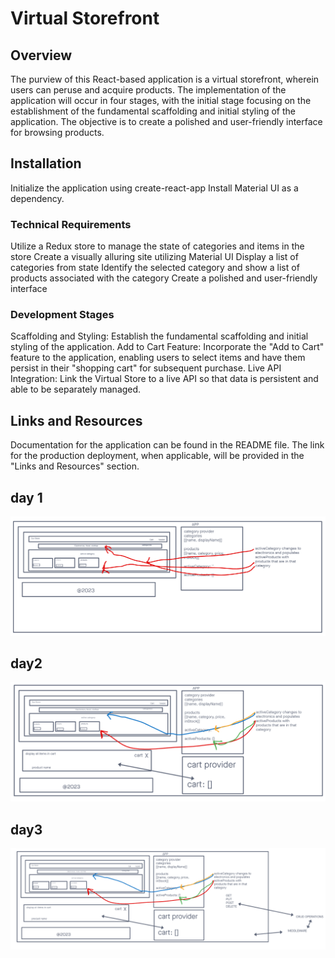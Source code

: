 # Virtual Storefront

## Overview

The purview of this React-based application is a virtual storefront, wherein users can peruse and acquire products. The implementation of the application will occur in four stages, with the initial stage focusing on the establishment of the fundamental scaffolding and initial styling of the application. The objective is to create a polished and user-friendly interface for browsing products.

## Installation

Initialize the application using create-react-app
Install Material UI as a dependency.

### Technical Requirements

Utilize a Redux store to manage the state of categories and items in the store
Create a visually alluring site utilizing Material UI
Display a list of categories from state
Identify the selected category and show a list of products associated with the category
Create a polished and user-friendly interface

### Development Stages

Scaffolding and Styling: Establish the fundamental scaffolding and initial styling of the application.
Add to Cart Feature: Incorporate the "Add to Cart" feature to the application, enabling users to select items and have them persist in their "shopping cart" for subsequent purchase.
Live API Integration: Link the Virtual Store to a live API so that data is persistent and able to be separately managed.

## Links and Resources

Documentation for the application can be found in the README file.
The link for the production deployment, when applicable, will be provided in the "Links and Resources" section.

## day 1

![day1](./assets//online-store-day1.png)

## day2

![day2](./assets//online-store-day2.png)

## day3

![day3](./assets//online-store-day3.png)
